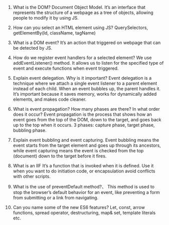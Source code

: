 1. What is the DOM?
Document Object Model. It’s an interface that represents the structure of a webpage as a tree of objects, allowing people to modify it by using JS.

2. How can you select an HTML element using JS?
QuerySelectors, getElementBy(Id, className, tagName)

3. What is a DOM event?
It’s an action that triggered on webpage that can be detected by JS.

4. How do we register event handlers for a selected element?
We use addEventListener() method. It allows us to listen for the specified type of event and execute functions when event triggered.

5. Explain event delegation. Why is it important?
Event delegation is a technique where we attach a single event listener to a parent element instead of each child. When an event bubbles up, the parent handles it. It’s important because it saves memory, works for dynamically added elements, and makes code cleaner.

6. What is event propagation? How many phases are there? In what order does it
occur?
Event propagation is the process that shows how an event goes from the top of the DOM, down to the target, and goes back up to the top when it occurs. 3 phases: capture phase, target phase, bubbling phase.

7. Explain event bubbling and event capturing.
Event bubbling means the event starts from the target element and goes up through its ancestors, while event capturing means the event is checked from the top (document) down to the target before it fires.

8. What is an IIF
It’s a function that is invoked when it is defined. 
Use it when you want to do initiation code, or encapsulation avoid conflicts with other scripts.

9.  What is the use of preventDefault method?、
This method is used to stop the browser’s default behavior for an event, like preventing a form from submitting or a link from navigating.

10.  Can you name some of the new ES6 features?
Let, const, arrow functions, spread operator, destructuring, map& set, template literals etc.